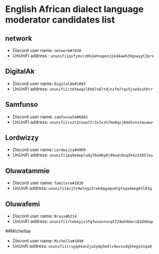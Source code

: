 # English African dialect language moderator candidates list

## network

- Discord user name: `network#7830`
- UnUniFi address : `ununifi1qxfymvcz8h2ahnapezz2ed4awh29qswygt2prx`

## DigitalAk

- Discord user name: `DigitalAk#1093`
- UnUniFi address: `ununifi1rzd3awqzl6h67u8ltdjnzfm7rqv5jse9zshhtr`

## Samfunso

- Discord user name: `samfunso54#6881`
- UnUniFi address: `ununifi1rxzt2nzwa72r3x3xzh7ke8qzj8dd5vnx3auawv`

## Lordwizzy

- Discord user name: `Lordwizzy#4909`
- UnUniFi address: `ununifi1pq9e4epludy78a96y0j89uqt0uq5k4z3205lka`

## Oluwatammie

- Discord user name: `Tamilore#1839`
- UnUnifi address: `ununifi14zjts9wlngz2rek8qgaqu4tgfaqa4meg63l83g`

## Oluwafemi

- Discord user name: `Brass#6214`
- UnUniFi address: `ununifi1rtekepjs3fgfwvunrwvqf274w546mcs83d46ag`

##Michellaa
- Discord user name: `Michella#1890`
- UnUnifi address: `ununifi1trsgq44an2ju2ymp5m4lv4wvvxdq5hegx2sqa0`
